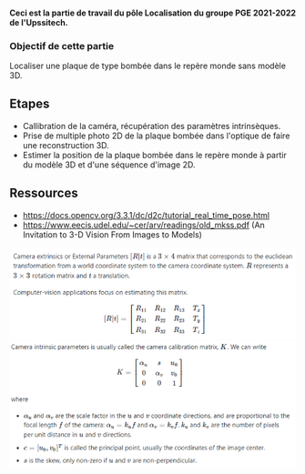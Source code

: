 #### Ceci est la partie de travail du pôle Localisation du groupe PGE 2021-2022 de l'Upssitech. 

### Objectif de cette partie 

Localiser une plaque de type bombée dans le repère monde sans modèle 3D.

## Etapes

* Callibration de la caméra, récupération des paramètres intrinsèques.
* Prise de multiple photo 2D de la plaque bombée dans l'optique de faire une reconstruction 3D.
* Estimer la position de la plaque bombée dans le repère monde à partir du modèle 3D et d'une séquence d'image 2D.


## Ressources

* https://docs.opencv.org/3.3.1/dc/d2c/tutorial_real_time_pose.html
* https://www.eecis.udel.edu/~cer/arv/readings/old_mkss.pdf  (An Invitation to 3-D Vision From Images to Models)

![Alt text](PLAQUE_BOMBEE/ext.png?raw=true "Paramètres extrinsèques")
![Alt text](PLAQUE_BOMBEE/int.png?raw=true "Paramètres intrinsèques")